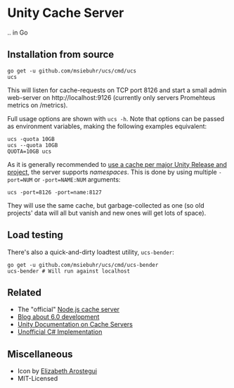 Unity Cache Server
==================

.. in Go

Installation from source
------------------------

    go get -u github.com/msiebuhr/ucs/cmd/ucs
    ucs

This will listen for cache-requests on TCP port 8126 and start a small
admin web-server on http://localhost:9126 (currently only servers Promehteus
metrics on /metrics).

Full usage options are shown with `ucs -h`. Note that options can be passed as
environment variables, making the following examples equivalent:

    ucs -quota 10GB
    ucs --quota 10GB
    QUOTA=10GB ucs


As it is generally recommended to [use a cache per major Unity Release and
project](https://github.com/Unity-Technologies/unity-cache-server/issues/50#issuecomment-413854421),
the server supports *namespaces*. This is done by using multiple `-port=NUM` or
`-port=NAME:NUM` arguments:

    ucs -port=8126 -port=name:8127

They will use the same cache, but garbage-collected as one (so old projects'
data will all but vanish and new ones will get lots of space).


Load testing
------------

There's also a quick-and-dirty loadtest utility, `ucs-bender`:

    go get -u github.com/msiebuhr/ucs/cmd/ucs-bender
    ucs-bender # Will run against localhost


Related
-------

 * The "official" [Node.js cache server](https://github.com/Unity-Technologies/unity-cache-server)
 * [Blog about 6.0 development](https://blogs.unity3d.com/2018/03/20/cache-server-6-0-release-and-retrospective-optimizing-import/)
 * [Unity Documentation on Cache Servers](https://docs.unity3d.com/Manual/CacheServer.html)
 * [Unofficial C# Implementation](https://github.com/Avatarchik/UnityCachePlusPlus)

Miscellaneous
-------------

 * Icon by [Elizabeth Arostegui ](https://www.iconfinder.com/icons/998676/challenge_game_puzzle_rubik_icon)
 * MIT-Licensed

